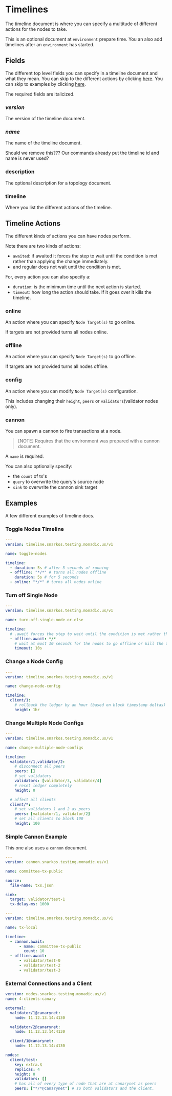 # Timelines

The timeline document is where you can specify a multitude of different actions for the nodes to take.

This is an optional document at `environment` prepare time.
You an also add timelines after an `environment` has started.

## Fields

The different top level fields you can specify in a timeline document and what they mean. You can skip to the different actions by clicking [here](#timeline-actions). You can skip to examples by clicking [here](#examples).

The required fields are italicized.

### _version_

The version of the timeline document.

### _name_

The name of the timeline document.

Should we remove this??? Our commands already put the timeline id and name is never used?

### description

The optional description for a topology document.

### timeline

Where you list the different actions of the timeline.

## Timeline Actions

The different kinds of actions you can have nodes perform.

Note there are two kinds of actions:

- `awaited`: if awaited it  forces the step to wait until the condition is met rather than applying the change immediately.
- and regular does not wait until the condition is met.

For, every action you can also specify a:

- `duration`: is the minimum time until the next action is started.
- `timeout`: how long the action should take. If it goes over it kills the timeline.

### online

An action where you can specify `Node Target(s)` to go online.

If targets are not provided turns all nodes online.

### offline

An action where you can specify `Node Target(s)` to go offline.

If targets are not provided turns all nodes offline.

### config

An action where you can modify `Node Target(s)` configuration.

This includes changing their `height`, `peers` or `validators`(validator nodes only).

### cannon

You can spawn a cannon to fire transactions at a node.

> [NOTE] Requires that the environment was prepared with a cannon document.

A `name` is required.

You can also optionally specify:

- the `count` of tx's
- `query` to overwrite the query's source node
- `sink` to overwrite the cannon sink target

## Examples

A few different examples of timeline docs.

### Toggle Nodes Timeline

```yaml
---
version: timeline.snarkos.testing.monadic.us/v1

name: toggle-nodes

timeline:
  - duration: 5s # after 5 seconds of running
  - offline: "*/*" # turns all nodes offline
    duration: 5s # for 5 seconds
  - online: "*/*" # turns all nodes online
```

### Turn off Single Node

```yaml
---
version: timeline.snarkos.testing.monadic.us/v1

name: turn-off-single-node-or-else

timeline:
  # .await forces the step to wait until the condition is met rather than applying the change immediately
  - offline.await: */*
    # wait at most 10 seconds for the nodes to go offline or kill the timeline
    timeout: 10s
```

### Change a Node Config

```yaml
---
version: timeline.snarkos.testing.monadic.us/v1

name: change-node-config

timeline:
  client/1:
    # rollback the ledger by an hour (based on block timestamp deltas)
    height: 1hr
```

### Change Multiple Node Configs

```yaml
---
version: timeline.snarkos.testing.monadic.us/v1

name: change-multiple-node-configs

timeline:
  validator/1,validator/2:
    # disconnect all peers
    peers: []
    # set validators
    validators: [validator/3, validator/4]
    # reset ledger completely
    height: 0

  # affect all clients
  client/*:
    # set validators 1 and 2 as peers
    peers: [validator/1, validator/2]
    # set all clients to block 100
    height: 100
```

### Simple Cannon Example

This one also uses a `cannon` document.

```yaml
---
version: cannon.snarkos.testing.monadic.us/v1

name: committee-tx-public

source:
  file-name: txs.json

sink:
  target: validator/test-1
  tx-delay-ms: 1000

---
version: timeline.snarkos.testing.monadic.us/v1

name: tx-local

timeline:
  - cannon.await:
      - name: committee-tx-public
        count: 10
  - offline.await:
      - validator/test-0
      - validator/test-2
      - validator/test-3
```

### External Connections and a Client

```yaml
version: nodes.snarkos.testing.monadic.us/v1
name: 4-clients-canary

external:
  validator/1@canarynet:
    node: 11.12.13.14:4130

  validator/2@canarynet:
    node: 11.12.13.14:4130

  client/1@canarynet:
    node: 11.12.13.14:4130

nodes:
  client/test:
    key: extra.$
    replicas: 4
    height: 0
    validators: []
    # has all of every type of node that are at canarynet as peers
    peers: ["*/*@canarynet"] # so both validators and the client. 
```
